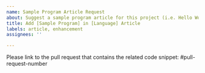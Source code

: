 ```yaml
---
name: Sample Program Article Request
about: Suggest a sample program article for this project (i.e. Hello World in Erlang)
title: Add [Sample Program] in [Language] Article
labels: article, enhancement
assignees: ''

---
```


Please link to the pull request that contains the related code snippet: #pull-request-number
